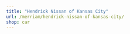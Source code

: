 ```yaml
---
title: "Hendrick Nissan of Kansas City"
url: /merriam/hendrick-nissan-of-kansas-city/
shop: car
---
```

